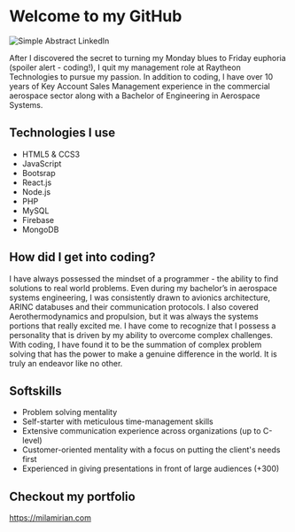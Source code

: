 # Welcome to my GitHub

![Simple Abstract LinkedIn](https://user-images.githubusercontent.com/62856013/91189182-ffdf3800-e6a6-11ea-8b53-79c93e20e1e6.png)


After I discovered the secret to turning my Monday blues to Friday euphoria (spoiler alert - coding!), I quit my management role at Raytheon Technologies to pursue my passion. In addition to coding, I have over 10 years of Key Account Sales Management experience in the commercial aerospace sector along with a Bachelor of Engineering in Aerospace Systems.


## Technologies I use

* HTML5 & CCS3
* JavaScript
* Bootsrap
* React.js
* Node.js
* PHP
* MySQL
* Firebase
* MongoDB

## How did I get into coding?

I have always possessed the mindset of a programmer - the ability to find solutions to real world problems. Even during my bachelor’s in aerospace systems engineering, I was consistently drawn to avionics architecture, ARINC databuses and their communication protocols. I also covered Aerothermodynamics and propulsion, but it was always the systems portions that really excited me. I have come to recognize that I possess a personality that is driven by my ability to overcome complex challenges. With coding, I have found it to be the summation of complex problem solving that has the power to make a genuine difference in the world. It is truly an endeavor like no other.

## Softskills

* Problem solving mentality
* Self-starter with meticulous time-management skills
* Extensive communication experience across organizations (up to C-level)
* Customer-oriented mentality with a focus on putting the client's needs first
* Experienced in giving presentations in front of large audiences (+300)


## Checkout my portfolio

https://milamirian.com
